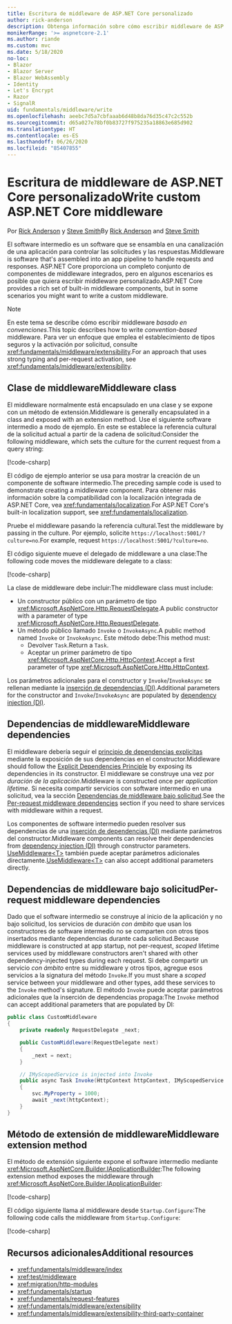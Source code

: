 ```yaml
---
title: Escritura de middleware de ASP.NET Core personalizado
author: rick-anderson
description: Obtenga información sobre cómo escribir middleware de ASP.NET Core personalizado.
monikerRange: '>= aspnetcore-2.1'
ms.author: riande
ms.custom: mvc
ms.date: 5/18/2020
no-loc:
- Blazor
- Blazor Server
- Blazor WebAssembly
- Identity
- Let's Encrypt
- Razor
- SignalR
uid: fundamentals/middleware/write
ms.openlocfilehash: aeebc7d5a7cbfaaab6d48b8da76d35c47c2c552b
ms.sourcegitcommit: d65a027e78bf0b83727f975235a18863e685d902
ms.translationtype: HT
ms.contentlocale: es-ES
ms.lasthandoff: 06/26/2020
ms.locfileid: "85407855"
---
```

# <a name="write-custom-aspnet-core-middleware"></a><span data-ttu-id="07771-103">Escritura de middleware de ASP.NET Core personalizado</span><span class="sxs-lookup"><span data-stu-id="07771-103">Write custom ASP.NET Core middleware</span></span>

<span data-ttu-id="07771-104">Por [Rick Anderson](https://twitter.com/RickAndMSFT) y [Steve Smith](https://ardalis.com/)</span><span class="sxs-lookup"><span data-stu-id="07771-104">By [Rick Anderson](https://twitter.com/RickAndMSFT) and [Steve Smith](https://ardalis.com/)</span></span>

<span data-ttu-id="07771-105">El software intermedio es un software que se ensambla en una canalización de una aplicación para controlar las solicitudes y las respuestas.</span><span class="sxs-lookup"><span data-stu-id="07771-105">Middleware is software that's assembled into an app pipeline to handle requests and responses.</span></span> <span data-ttu-id="07771-106">ASP.NET Core proporciona un completo conjunto de componentes de middleware integrados, pero en algunos escenarios es posible que quiera escribir middleware personalizado.</span><span class="sxs-lookup"><span data-stu-id="07771-106">ASP.NET Core provides a rich set of built-in middleware components, but in some scenarios you might want to write a custom middleware.</span></span>

> [!NOTE]
> <span data-ttu-id="07771-107">En este tema se describe cómo escribir middleware *basado en convenciones*.</span><span class="sxs-lookup"><span data-stu-id="07771-107">This topic describes how to write *convention-based* middleware.</span></span> <span data-ttu-id="07771-108">Para ver un enfoque que emplea el establecimiento de tipos seguros y la activación por solicitud, consulte <xref:fundamentals/middleware/extensibility>.</span><span class="sxs-lookup"><span data-stu-id="07771-108">For an approach that uses strong typing and per-request activation, see <xref:fundamentals/middleware/extensibility>.</span></span>

## <a name="middleware-class"></a><span data-ttu-id="07771-109">Clase de middleware</span><span class="sxs-lookup"><span data-stu-id="07771-109">Middleware class</span></span>

<span data-ttu-id="07771-110">El middleware normalmente está encapsulado en una clase y se expone con un método de extensión.</span><span class="sxs-lookup"><span data-stu-id="07771-110">Middleware is generally encapsulated in a class and exposed with an extension method.</span></span> <span data-ttu-id="07771-111">Use el siguiente software intermedio a modo de ejemplo. En este se establece la referencia cultural de la solicitud actual a partir de la cadena de solicitud:</span><span class="sxs-lookup"><span data-stu-id="07771-111">Consider the following middleware, which sets the culture for the current request from a query string:</span></span>

[!code-csharp[](write/snapshot/StartupCulture.cs)]

<span data-ttu-id="07771-112">El código de ejemplo anterior se usa para mostrar la creación de un componente de software intermedio.</span><span class="sxs-lookup"><span data-stu-id="07771-112">The preceding sample code is used to demonstrate creating a middleware component.</span></span> <span data-ttu-id="07771-113">Para obtener más información sobre la compatibilidad con la localización integrada de ASP.NET Core, vea <xref:fundamentals/localization>.</span><span class="sxs-lookup"><span data-stu-id="07771-113">For ASP.NET Core's built-in localization support, see <xref:fundamentals/localization>.</span></span>

<span data-ttu-id="07771-114">Pruebe el middleware pasando la referencia cultural.</span><span class="sxs-lookup"><span data-stu-id="07771-114">Test the middleware by passing in the culture.</span></span> <span data-ttu-id="07771-115">Por ejemplo, solicite `https://localhost:5001/?culture=no`.</span><span class="sxs-lookup"><span data-stu-id="07771-115">For example, request `https://localhost:5001/?culture=no`.</span></span>

<span data-ttu-id="07771-116">El código siguiente mueve el delegado de middleware a una clase:</span><span class="sxs-lookup"><span data-stu-id="07771-116">The following code moves the middleware delegate to a class:</span></span>

[!code-csharp[](write/snapshot/RequestCultureMiddleware.cs)]

<span data-ttu-id="07771-117">La clase de middleware debe incluir:</span><span class="sxs-lookup"><span data-stu-id="07771-117">The middleware class must include:</span></span>

* <span data-ttu-id="07771-118">Un constructor público con un parámetro de tipo <xref:Microsoft.AspNetCore.Http.RequestDelegate>.</span><span class="sxs-lookup"><span data-stu-id="07771-118">A public constructor with a parameter of type <xref:Microsoft.AspNetCore.Http.RequestDelegate>.</span></span>
* <span data-ttu-id="07771-119">Un método público llamado `Invoke` o `InvokeAsync`.</span><span class="sxs-lookup"><span data-stu-id="07771-119">A public method named `Invoke` or `InvokeAsync`.</span></span> <span data-ttu-id="07771-120">Este método debe:</span><span class="sxs-lookup"><span data-stu-id="07771-120">This method must:</span></span>
  * <span data-ttu-id="07771-121">Devolver `Task`.</span><span class="sxs-lookup"><span data-stu-id="07771-121">Return a `Task`.</span></span>
  * <span data-ttu-id="07771-122">Aceptar un primer parámetro de tipo <xref:Microsoft.AspNetCore.Http.HttpContext>.</span><span class="sxs-lookup"><span data-stu-id="07771-122">Accept a first parameter of type <xref:Microsoft.AspNetCore.Http.HttpContext>.</span></span>
  
<span data-ttu-id="07771-123">Los parámetros adicionales para el constructor y `Invoke`/`InvokeAsync` se rellenan mediante la [inserción de dependencias (DI)](xref:fundamentals/dependency-injection).</span><span class="sxs-lookup"><span data-stu-id="07771-123">Additional parameters for the constructor and `Invoke`/`InvokeAsync` are populated by [dependency injection (DI)](xref:fundamentals/dependency-injection).</span></span>

## <a name="middleware-dependencies"></a><span data-ttu-id="07771-124">Dependencias de middleware</span><span class="sxs-lookup"><span data-stu-id="07771-124">Middleware dependencies</span></span>

<span data-ttu-id="07771-125">El middleware debería seguir el [principio de dependencias explicitas](/dotnet/standard/modern-web-apps-azure-architecture/architectural-principles#explicit-dependencies) mediante la exposición de sus dependencias en el constructor.</span><span class="sxs-lookup"><span data-stu-id="07771-125">Middleware should follow the [Explicit Dependencies Principle](/dotnet/standard/modern-web-apps-azure-architecture/architectural-principles#explicit-dependencies) by exposing its dependencies in its constructor.</span></span> <span data-ttu-id="07771-126">El middleware se construye una vez por *duración de la aplicación*.</span><span class="sxs-lookup"><span data-stu-id="07771-126">Middleware is constructed once per *application lifetime*.</span></span> <span data-ttu-id="07771-127">Si necesita compartir servicios con software intermedio en una solicitud, vea la sección [Dependencias de middleware bajo solicitud](#per-request-middleware-dependencies).</span><span class="sxs-lookup"><span data-stu-id="07771-127">See the [Per-request middleware dependencies](#per-request-middleware-dependencies) section if you need to share services with middleware within a request.</span></span>

<span data-ttu-id="07771-128">Los componentes de software intermedio pueden resolver sus dependencias de una [inserción de dependencias (DI)](xref:fundamentals/dependency-injection) mediante parámetros del constructor.</span><span class="sxs-lookup"><span data-stu-id="07771-128">Middleware components can resolve their dependencies from [dependency injection (DI)](xref:fundamentals/dependency-injection) through constructor parameters.</span></span> <span data-ttu-id="07771-129">[UseMiddleware&lt;T&gt;](/dotnet/api/microsoft.aspnetcore.builder.usemiddlewareextensions.usemiddleware#Microsoft_AspNetCore_Builder_UseMiddlewareExtensions_UseMiddleware_Microsoft_AspNetCore_Builder_IApplicationBuilder_System_Type_System_Object___) también puede aceptar parámetros adicionales directamente.</span><span class="sxs-lookup"><span data-stu-id="07771-129">[UseMiddleware&lt;T&gt;](/dotnet/api/microsoft.aspnetcore.builder.usemiddlewareextensions.usemiddleware#Microsoft_AspNetCore_Builder_UseMiddlewareExtensions_UseMiddleware_Microsoft_AspNetCore_Builder_IApplicationBuilder_System_Type_System_Object___) can also accept additional parameters directly.</span></span>

## <a name="per-request-middleware-dependencies"></a><span data-ttu-id="07771-130">Dependencias de middleware bajo solicitud</span><span class="sxs-lookup"><span data-stu-id="07771-130">Per-request middleware dependencies</span></span>

<span data-ttu-id="07771-131">Dado que el software intermedio se construye al inicio de la aplicación y no bajo solicitud, los servicios de duración *con ámbito* que usan los constructores de software intermedio no se comparten con otros tipos insertados mediante dependencias durante cada solicitud.</span><span class="sxs-lookup"><span data-stu-id="07771-131">Because middleware is constructed at app startup, not per-request, *scoped* lifetime services used by middleware constructors aren't shared with other dependency-injected types during each request.</span></span> <span data-ttu-id="07771-132">Si debe compartir un servicio *con ámbito* entre su middleware y otros tipos, agregue esos servicios a la signatura del método `Invoke`.</span><span class="sxs-lookup"><span data-stu-id="07771-132">If you must share a *scoped* service between your middleware and other types, add these services to the `Invoke` method's signature.</span></span> <span data-ttu-id="07771-133">El método `Invoke` puede aceptar parámetros adicionales que la inserción de dependencias propaga:</span><span class="sxs-lookup"><span data-stu-id="07771-133">The `Invoke` method can accept additional parameters that are populated by DI:</span></span>

```csharp
public class CustomMiddleware
{
    private readonly RequestDelegate _next;

    public CustomMiddleware(RequestDelegate next)
    {
        _next = next;
    }

    // IMyScopedService is injected into Invoke
    public async Task Invoke(HttpContext httpContext, IMyScopedService svc)
    {
        svc.MyProperty = 1000;
        await _next(httpContext);
    }
}
```

## <a name="middleware-extension-method"></a><span data-ttu-id="07771-134">Método de extensión de middleware</span><span class="sxs-lookup"><span data-stu-id="07771-134">Middleware extension method</span></span>

<span data-ttu-id="07771-135">El método de extensión siguiente expone el software intermedio mediante <xref:Microsoft.AspNetCore.Builder.IApplicationBuilder>:</span><span class="sxs-lookup"><span data-stu-id="07771-135">The following extension method exposes the middleware through <xref:Microsoft.AspNetCore.Builder.IApplicationBuilder>:</span></span>

[!code-csharp[](write/snapshot/RequestCultureMiddlewareExtensions.cs)]

<span data-ttu-id="07771-136">El código siguiente llama al middleware desde `Startup.Configure`:</span><span class="sxs-lookup"><span data-stu-id="07771-136">The following code calls the middleware from `Startup.Configure`:</span></span>

[!code-csharp[](write/snapshot/Startup.cs?highlight=5)]

## <a name="additional-resources"></a><span data-ttu-id="07771-137">Recursos adicionales</span><span class="sxs-lookup"><span data-stu-id="07771-137">Additional resources</span></span>

* <xref:fundamentals/middleware/index>
* <xref:test/middleware>
* <xref:migration/http-modules>
* <xref:fundamentals/startup>
* <xref:fundamentals/request-features>
* <xref:fundamentals/middleware/extensibility>
* <xref:fundamentals/middleware/extensibility-third-party-container>
